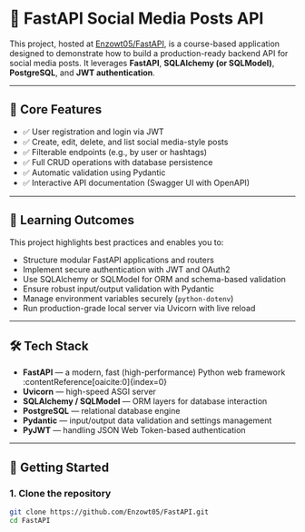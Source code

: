 # 🚀 FastAPI Social Media Posts API

This project, hosted at [Enzowt05/FastAPI](https://github.com/Enzowt05/FastAPI), is a course-based application designed to demonstrate how to build a production-ready backend API for social media posts. It leverages **FastAPI**, **SQLAlchemy (or SQLModel)**, **PostgreSQL**, and **JWT authentication**.

---

## 📌 Core Features

- ✅ User registration and login via JWT
- ✅ Create, edit, delete, and list social media-style posts
- ✅ Filterable endpoints (e.g., by user or hashtags)
- ✅ Full CRUD operations with database persistence
- ✅ Automatic validation using Pydantic
- ✅ Interactive API documentation (Swagger UI with OpenAPI)

---

## 🧠 Learning Outcomes

This project highlights best practices and enables you to:

- Structure modular FastAPI applications and routers
- Implement secure authentication with JWT and OAuth2
- Use SQLAlchemy or SQLModel for ORM and schema-based validation
- Ensure robust input/output validation with Pydantic
- Manage environment variables securely (`python-dotenv`)
- Run production-grade local server via Uvicorn with live reload

---

## 🛠 Tech Stack

- **FastAPI** — a modern, fast (high-performance) Python web framework :contentReference[oaicite:0]{index=0}  
- **Uvicorn** — high-speed ASGI server  
- **SQLAlchemy / SQLModel** — ORM layers for database interaction  
- **PostgreSQL** — relational database engine  
- **Pydantic** — input/output data validation and settings management  
- **PyJWT** — handling JSON Web Token-based authentication  

---

## 🚀 Getting Started

### 1. Clone the repository

```bash
git clone https://github.com/Enzowt05/FastAPI.git
cd FastAPI
